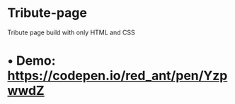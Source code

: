 # Tribute-page
Tribute page build with only HTML and CSS

# • Demo: https://codepen.io/red_ant/pen/YzpwwdZ
